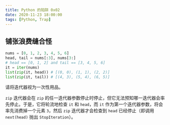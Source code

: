 ```yaml
---
title: Python 的陷阱 0x02
date: 2020-11-23 18:00:00
tags: [Python, Trap]
---
```


## 铺张浪费缝合怪

```python
nums = [0, 1, 2, 3, 4, 5, 6]
head, tail = nums[:3], nums[3:]
# head == [0, 1, 2] and tail == [3, 4, 5, 6]
it = iter(nums)
list(zip(it, head)) # [(0, 0), (1, 1), (2, 2)]
list(zip(it, tail)) # [(4, 3), (5, 4), (6, 5)]
```

请将迭代器视为一次性用品。

`zip` 迭代器会在 `zip` 的任一迭代器参数停止时停止，但它无法预知哪一迭代器会率先停止。于是，它将轮流地检查 `it` 和 `head`，而 `it` 作为第一个迭代器参数，将会率先消费掉一个元素 `3`，然后 `zip` 迭代器才会检查到 `head` 已经停止（即调用 `next(head)` 抛出 `StopIteration`）。
